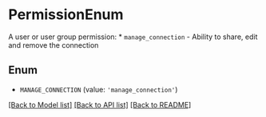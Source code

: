 # PermissionEnum

A user or user group permission:  * `manage_connection` - Ability to share, edit and remove the connection

## Enum

* `MANAGE_CONNECTION` (value: `'manage_connection'`)

[[Back to Model list]](../README.md#documentation-for-models) [[Back to API list]](../README.md#documentation-for-api-endpoints) [[Back to README]](../README.md)


